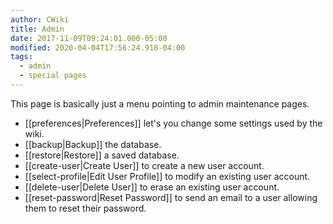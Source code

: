 ```yaml
---
author: CWiki
title: Admin
date: 2017-11-09T09:24:01.000-05:00
modified: 2020-04-04T17:56:24.918-04:00
tags:
  - admin
  - special pages
---
```



This page is basically just a menu pointing to admin maintenance pages.

* [[preferences|Preferences]] let's you change some settings used by the wiki.
* [[backup|Backup]] the database.
* [[restore|Restore]] a saved database.
* [[create-user|Create User]] to create a new user account.
* [[select-profile|Edit User Profile]] to modify an existing user account.
* [[delete-user|Delete User]] to erase an existing user account.
* [[reset-password|Reset Password]] to send an email to a user allowing them to reset their password.